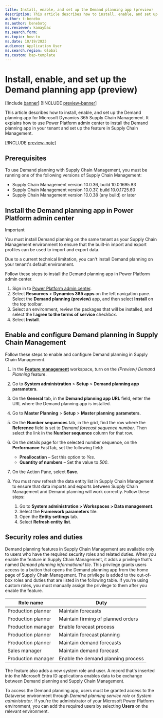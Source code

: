 ```yaml
---
title: Install, enable, and set up the Demand planning app (preview)
description: This article describes how to install, enable, and set up the Demand planning app for Microsoft Dynamics 365 Supply Chain Management.
author: t-benebo
ms.author: benebotg
ms.reviewer: kamaybac
ms.search.form:
ms.topic: how-to
ms.date: 10/19/2023
audience: Application User
ms.search.region: Global
ms.custom: bap-template
---
```


# Install, enable, and set up the Demand planning app (preview)

[!include [banner](../includes/banner.md)]
[!INCLUDE [preview-banner](../includes/preview-banner.md)]

<!-- KFM: Preview until further notice -->

This article describes how to install, enable, and set up the Demand planning app for Microsoft Dynamics 365 Supply Chain Management. It explains how to use Power Platform admin center to install the Demand planning app in your tenant and set up the feature in Supply Chain Management.

[!INCLUDE [preview-note](../includes/preview-note.md)]

## Prerequisites

To use Demand planning with Supply Chain Management, you must be running one of the following versions of Supply Chain Management:

- Supply Chain Management version 10.0.36, build 10.0.1695.83
- Supply Chain Management version 10.0.37, build 10.0.1725.60
- Supply Chain Management version 10.0.38 (any build) or later

## Install the Demand planning app in Power Platform admin center

> [!IMPORTANT]
> You must install Demand planning on the same tenant as your Supply Chain Management environment to ensure that the built-in import and export profiles can be used to import and export data.
>
> Due to a current technical limitation, you can't install Demand planning on your tenant's default environment.

Follow these steps to install the Demand planning app in Power Platform admin center.

1. Sign in to [Power Platform admin center](https://admin.powerplatform.microsoft.com).
1. Select **Resources** \> **Dynamics 365 apps** on the left navigation pane. Select the **Demand planning (preview)** app, and then select **Install** on the top toolbar.
1. Select an environment, review the packages that will be installed, and select the **I agree to the terms of service** checkbox.
1. Select **Install**.

## Enable and configure Demand planning in Supply Chain Management

Follow these steps to enable and configure Demand planning in Supply Chain Management.

1. In the [**Feature management**](../../fin-ops-core/fin-ops/get-started/feature-management/feature-management-overview.md) workspace, turn on the *(Preview) Demand Planning* feature.
1. Go to **System administration** \> **Setup** \> **Demand planning app parameters**.
1. On the **General** tab, in the **Demand planning app URL** field, enter the URL where the Demand planning app is installed.
1. Go to **Master Planning** \> **Setup** \> **Master planning parameters**.
1. On the **Number sequences** tab, in the grid, find the row where the **Reference** field is set to *Demand forecast sequence number*. Then select the link in the **Number sequence** column for that row.
1. On the details page for the selected number sequence, on the **Performance** FastTab, set the following field:

    - **Preallocation** – Set this option to *Yes*.
    - **Quantity of numbers** – Set the value to *500*.

1. On the Action Pane, select **Save**.
1. You must now refresh the data entity list in Supply Chain Management to ensure that data imports and exports between Supply Chain Management and Demand planning will work correctly. Follow these steps:
    1. Go to **System administration \> Workspaces \> Data management**.
    1. Select the **Framework parameters** tile.
    1. Open the **Entity settings** tab.
    1. Select **Refresh entity list**.

## Security roles and duties

Demand planning features in Supply Chain Management are available only to users who have the required security roles and related duties. When you enable the feature in Supply Chain Management, it adds a privilege that's named *Demand planning informational tile*. This privilege grants users access to a button that opens the Demand planning app from the home page of Supply Chain Management. The privilege is added to the out-of-box roles and duties that are listed in the following table. If you're using custom roles, you must manually assign the privilege to them after you enable the feature.

| Role name | Duty |
|---|---|
| Production planner | Maintain forecasts |
| Production planner | Maintain firming of planned orders |
| Production manager | Enable forecast process |
| Production planner | Maintain forecast planning |
| Production planner | Maintain demand forecasts |
| Sales manager | Maintain demand forecast |
| Production manager | Enable the demand planning process |

The feature also adds a new system role and user. A record that's inserted into the Microsoft Entra ID applications enables data to be exchange between Demand planning and Supply Chain Management.

To access the Demand planning app, users must be granted access to the Dataverse environment through *Demand planning service role* or *System administrator*. If you're the administrator of your Microsoft Power Platform environment, you can add the required users by selecting **Users** on the relevant environment.

